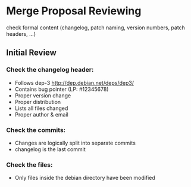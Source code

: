 Merge Proposal Reviewing
========================

 check formal content (changelog, patch naming, version numbers, patch headers, ...)

Initial Review
--------------

### Check the changelog header:

 * Follows dep-3 http://dep.debian.net/deps/dep3/
 * Contains bug pointer (LP: #12345678)
 * Proper version change
 * Proper distribution
 * Lists all files changed
 * Proper author & email

### Check the commits:

 * Changes are logically split into separate commits
 * changelog is the last commit

### Check the files:

 * Only files inside the debian directory have been modified
 